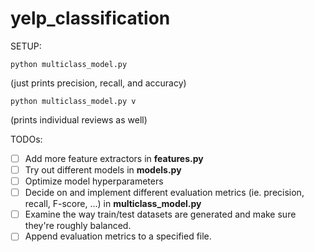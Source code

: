 # yelp_classification
SETUP:

`python multiclass_model.py`    

(just prints precision, recall, and accuracy)

`python multiclass_model.py v`  

(prints individual reviews as well)


TODOs:
- [ ] Add more feature extractors in **features.py**
- [ ] Try out different models in **models.py**
- [ ] Optimize model hyperparameters
- [ ] Decide on and implement different evaluation metrics (ie. precision, recall, F-score, ...) in **multiclass_model.py**
- [ ] Examine the way train/test datasets are generated and make sure they're roughly balanced.
- [ ] Append evaluation metrics to a specified file.
